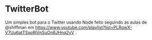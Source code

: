 # TwitterBot
Um simples bot para o Twitter usando Node feito seguindo as aulas de @shiffman em https://www.youtube.com/playlist?list=PLRqwX-V7Uu6atTSxoRiVnSuOn6JHnq2yV .
